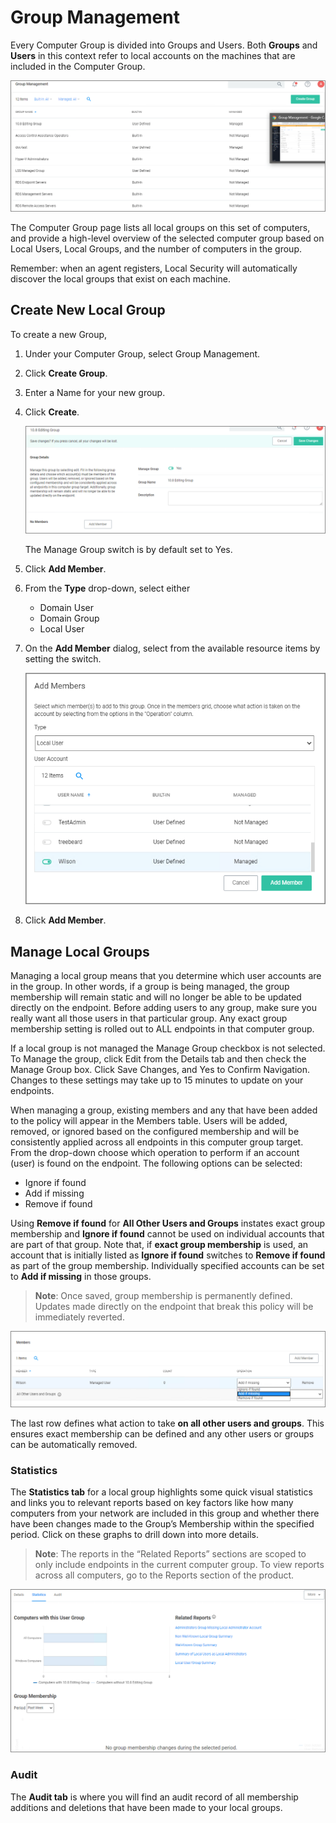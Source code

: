 [title]: # (Group Management)
[tags]: # (local security,local groups)
[priority]: # (3)
# Group Management

Every Computer Group is divided into Groups and Users. Both __Groups__ and __Users__ in this context refer to local accounts on the machines that are included in the Computer Group.

![local](images/gr-mgmt.png "Group Management")

The Computer Group page lists all local groups on this set of computers, and provide a high-level overview of the selected computer group based on Local Users, Local Groups, and the number of computers in the group.

Remember: when an agent registers, Local Security will automatically discover the local groups that exist on each machine.

## Create New Local Group

To create a new Group, 

1. Under your Computer Group, select Group Management.
1. Click __Create Group__.
1. Enter a Name for your new group.
1. Click __Create__.

   ![Local Group](images/ls-home-cg.png "New Local Group")

   The Manage Group switch is by default set to Yes.
1. Click __Add Member__.
1. From the __Type__ drop-down, select either
   * Domain User
   * Domain Group
   * Local User
1. On the __Add Member__ dialog, select from the available resource items by setting the switch.

   ![member](images/add-member.png "Add Member from list")
1. Click __Add Member__.

## Manage Local Groups

Managing a local group means that you determine which user accounts are in the group. In other words, if a group is being managed, the group membership will remain static and will no longer be able to be updated directly on the endpoint. Before adding users to any group, make sure you really want all those users in that particular group. Any exact group membership setting is rolled out to ALL endpoints in that computer group.

If a local group is not managed the Manage Group checkbox is not selected. To Manage the group, click Edit from the Details tab and then check the Manage Group box. Click Save Changes, and Yes to Confirm Navigation. Changes to these settings may take up to 15 minutes to update on your endpoints.

When managing a group, existing members and any that have been added to the policy will appear in the Members table. Users will be added, removed, or ignored based on the configured membership and will be consistently applied across all endpoints in this computer group target. From the drop-down choose which operation to perform if an account (user) is found on the endpoint. The following options can be selected:

* Ignore if found
* Add if missing
* Remove if found

Using __Remove if found__ for __All Other Users and Groups__ instates exact group membership and __Ignore if found__ cannot be used on individual accounts that are part of that group. Note that, if __exact group membership__ is used, an account that is initially listed as __Ignore if found__ switches to __Remove if found__ as part of the group membership. Individually specified accounts can be set to __Add if missing__ in those groups.  

>**Note**: Once saved, group membership is permanently defined. Updates made directly on the endpoint that break this policy will be immediately reverted.

![options](images/add-member-2.png "Group Member Management options")

The last row defines what action to take __on all other users and groups__. This ensures exact membership can be defined and any other users or groups can be automatically removed.

### Statistics

The __Statistics tab__ for a local group highlights some quick visual statistics and links you to relevant reports based on key factors like how many computers from your network are included in this group and whether there have been changes made to the Group’s Membership within the specified period. Click on these graphs to drill down into more details.

>**Note**: The reports in the “Related Reports” sections are scoped to only include endpoints in the current computer group. To view reports across all computers, go to the Reports section of the product.

![statistics](images/ls-statistics-lg.png "Statistics for Local Group")

### Audit

The __Audit tab__ is where you will find an audit record of all membership additions and deletions that have been made to your local groups.
